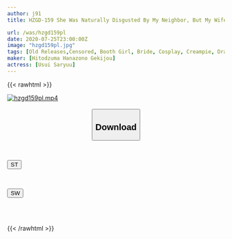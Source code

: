 ```yaml
---
author: j91
title: HZGD-159 She Was Naturally Disgusted By My Neighbor, But My Wife Continued To Be Creampie Fucked And Had Her Beautiful Legs Wrapped In Black Socks While Her Defiled Her Saryu Usui

url: /was/hzgd159pl
date: 2020-07-25T23:00:00Z
image: "hzgd159pl.jpg"
tags: [Old Releases,Censored, Booth Girl, Bride, Cosplay, Creampie, Drama, Footjob, Leg Fetish, Married Woman, Solowork, Squirting, Young wife]
maker: [Hitodzuma Hanazono Gekijou]
actress: [Usui Saryuu]
---
```



{{< rawhtml >}}

<div class="video" data-videoid="xkmwxApeOAtk6jw">
    <a href="javascript:;">
        <img src="/was/hzgd159pl/hzgd159pl.jpg" width="WIDTH" height="HEIGHT" alt="hzgd159pl.mp4" loading="lazy">
    </a>
</div>

<script type="text/javascript" src="https://j91.asia/asset/on-demand-st.js"></script>

<br>
  <link rel="stylesheet" href="https://j91.asia/asset/bs5.css">
  
  <center>
  <button class="btn btn-primary" type="button" data-bs-toggle="collapse" data-bs-target=".multi-collapse" aria-expanded="false" aria-controls="multiCollapseExample1 multiCollapseExample2"><h2>Download</h2></button></center>
</p>
<div class="row">
  <div class="col">
    <div class="collapse multi-collapse" id="multiCollapseExample1">
      <div class="card card-body">
	      	      <br>
<div class="buttons">  
<p><a href="https://streamtape.to/v/xkmwxApeOAtk6jw" target="_blank"><button class="btn-hover color-3"><i class="fa fa-download"></i> ST</button></a></p></div>
    </div>
  </div>
</div>
  <div class="col">
    <div class="collapse multi-collapse" id="multiCollapseExample2">
      <div class="card card-body">
	      <br>
<div class="buttons">
<p><a href="https://cdnwish.com/cr547lveyc7t" target="_blank"><button class="btn-hover color-2"><i class="fa fa-download"></i> SW</button></a></p></div>
<br><br>
      </div>
    </div>
  </div>
</div>

{{< /rawhtml >}}